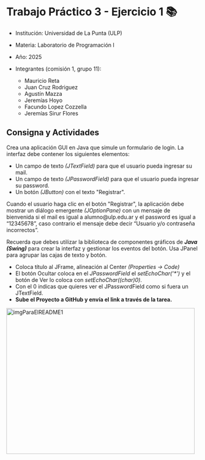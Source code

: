 # Trabajo Práctico 3 - Ejercicio 1 📚
- Institución: Universidad de La Punta (ULP)
- Materia: Laboratorio de Programación I
- Año: 2025
- Integrantes (comisión 1, grupo 11):
  
  - Mauricio Reta
  - Juan Cruz Rodriguez
  - Agustín Mazza
  - Jeremías Hoyo
  - Facundo Lopez Cozzella
  - Jeremías Sirur Flores

## Consigna y Actividades
<p>Crea una aplicación GUI en Java que simule un formulario de login. La interfaz debe contener los siguientes elementos:</p>

- Un campo de texto <i>(JTextField)</i> para que el usuario pueda ingresar su mail.
- Un campo de texto <i>(JPasswordField)</i> para que el usuario pueda ingresar su password.
- Un botón <i>(JButton)</i> con el texto "Registrar".</p>

<p>Cuando el usuario haga clic en el botón "Registrar", la aplicación debe mostrar un diálogo emergente <i>(JOptionPane)</i> con un mensaje de bienvenida si el mail es igual a alumno@ulp.edu.ar y
el password es igual a “12345678”, caso contrario el mensaje debe decir “Usuario y/o contraseña incorrectos”.</p>
  
<p>Recuerda que debes utilizar la biblioteca de componentes gráficos de <b><i>Java (Swing)</i></b> para crear la
interfaz y gestionar los eventos del botón. Usa JPanel para agrupar las cajas de texto y botón.</p>

- Coloca título al JFrame, alineación al Center <i>(Properties -> Code)</i>
- El botón Ocultar coloca en el <i>JPasswordField</i> el <i>setEchoChar('*')</i> y el botón de Ver lo coloca con <i>setEchoChar((char)0)</i>.
- Con el 0 indicas que quieres ver el JPasswordField como si fuera un JTextField.
- <b>Sube el Proyecto a GitHub y envía el link a través de la tarea.</b>

<img width="492" height="380" alt="imgParaElREADME1" src="https://github.com/user-attachments/assets/c1d157ff-a106-47c7-867e-d0d8c5398b83" />
